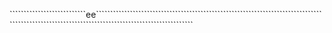 ```````````````````````````ee`````````````````````````````````````````````````````````````````````````````````````````````````````````````````````````````````````````````````
